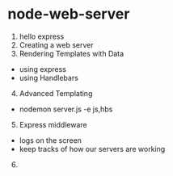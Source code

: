 # node-web-server

1. hello express
2. Creating a web server
3. Rendering Templates with Data
* using express
* using Handlebars
4. Advanced Templating
* nodemon server.js -e js,hbs
5. Express middleware
* logs on the screen
* keep tracks of how our servers are working
6.
